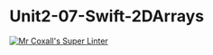 # Unit2-07-Swift-2DArrays
[![Mr Coxall's Super Linter](https://github.com/ICS4U-Programming-Zak-G/Unit2-07-Swift-2DArrays/workflows/Mr%20Coxall's%20Super%20Linter/badge.svg)](https://github.com/ICS4U-Programming-Zak-G/Unit2-07-Swift-2DArrays/actions/)
